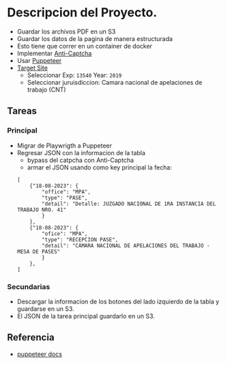 # Descripcion del Proyecto.
- Guardar los archivos PDF en un S3
- Guardar los datos de la pagina de manera estructurada
- Esto tiene que correr en un container de docker
- Implementar [Anti-Captcha](https://anti-captcha.com/)
- Usar [Puppeteer](https://pptr.dev)
- [Target Site](http://scw.pjn.gov.ar/scw/home.seam)
    + Seleccionar Exp: `13540` Year: `2019`  
    + Seleccionar juruisdiccion: Camara nacional de apelaciones de trabajo (CNT)
    
## Tareas

### Principal
- Migrar de Playwrigth a Puppeteer
- Regresar JSON con la informacion de la tabla
	+ bypass del catpcha con Anti-Captcha
	+ armar el JSON usando como key principal la fecha:
	```
	[
		{"18-08-2023": {
			"office": "MPA",
			"type": "PASE",
			"detail": "Detalle: JUZGADO NACIONAL DE 1RA INSTANCIA DEL TRABAJO NRO. 41"
			}
		},
	 	{"18-08-2023": {
			"ofice": "MPA",
			"type": "RECEPCION PASE",
			"detail": "CÁMARA NACIONAL DE APELACIONES DEL TRABAJO - MESA DE PASES"
			}
		},
	]
	```
### Secundarias
- Descargar la informacion de los botones del lado izquierdo de la tabla y guardarse en un S3.
- El JSON de la tarea principal guardarlo en un S3.

## Referencia
- [puppeteer docs](https://pptr.dev/category/guides)